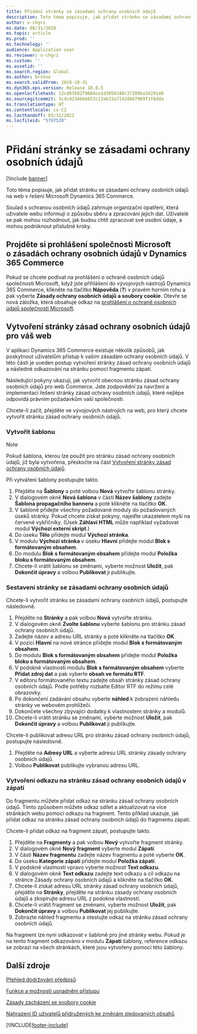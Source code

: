 ```yaml
---
title: Přidání stránky se zásadami ochrany osobních údajů
description: Toto téma popisuje, jak přidat stránku se zásadami ochrany osobních údajů na web v řešení Microsoft Dynamics 365 Commerce.
author: v-chgri
ms.date: 08/31/2020
ms.topic: article
ms.prod: ''
ms.technology: ''
audience: Application user
ms.reviewer: v-chgri
ms.custom: ''
ms.assetid: ''
ms.search.region: Global
ms.author: brshoo
ms.search.validFrom: 2019-10-31
ms.dyn365.ops.version: Release 10.0.5
ms.openlocfilehash: 12cd0358279684ce1d3050348c37209ba3d29140
ms.sourcegitcommit: 3cdc42346bb653c13ab33a7142dbb7969f1f6dda
ms.translationtype: HT
ms.contentlocale: cs-CZ
ms.lasthandoff: 03/31/2021
ms.locfileid: "5797520"
---
```

# <a name="add-a-privacy-policy-page"></a>Přidání stránky se zásadami ochrany osobních údajů

[!include [banner](includes/banner.md)]

Toto téma popisuje, jak přidat stránku se zásadami ochrany osobních údajů na web v řešení Microsoft Dynamics 365 Commerce.

Soulad s ochranou osobních údajů zahrnuje organizační opatření, která uživatele webu informují o způsobu sběru a zpracování jejich dat. Uživatelé se pak mohou rozhodnout, jak budou chtít zpracovat své osobní údaje, a mohou podniknout příslušné kroky.

## <a name="review-the-microsoft-privacy-statement-in-dynamics-365-commerce"></a>Projděte si prohlášení společnosti Microsoft o zásadách ochrany osobních údajů v Dynamics 365 Commerce

Pokud se chcete podívat na prohlášení o ochraně osobních údajů společnosti Microsoft, když jste přihlášení do vývojových nástrojů Dynamics 365 Commerce, klikněte na tlačítko **Nápověda** (**?**) v pravém horním rohu a pak vyberte **Zásady ochrany osobních údajů a soubory cookie**. Otevře se nová záložka, která obsahuje odkaz na [prohlášení o ochraně osobních údajů společnosti Microsoft](https://privacy.microsoft.com/privacystatement).

## <a name="build-a-privacy-policy-page-for-your-site"></a>Vytvoření stránky zásad ochrany osobních údajů pro váš web

V aplikaci Dynamics 365 Commerce existuje několik způsobů, jak poskytnout uživatelům přístup k vašim zásadám ochrany osobních údajů. V této části je uveden postup vytvoření stránky zásad ochrany osobních údajů a následné odkazování na stránku pomocí fragmentu zápatí.

Následující pokyny ukazují, jak vytvořit obecnou stránku zásad ochrany osobních údajů pro web Commerce. Jste zodpovědní za navržení a implementaci řešení stránky zásad ochrany osobních údajů, které nejlépe odpovídá právním požadavkům vaší společnosti.

Chcete-li začít, přejděte ve vývojových nástrojích na web, pro který chcete vytvořit stránku zásad ochrany osobních údajů.

### <a name="create-a-template"></a>Vytvořit šablonu

> [!NOTE]
> Pokud šablona, kterou lze použít pro stránku zásad ochrany osobních údajů, již byla vytvořena, přeskočte na část [Vytvoření stránky zásad ochrany osobních údajů](#build-a-privacy-policy-page).

Při vytváření šablony postupujte takto.

1. Přejděte na **Šablony** a poté volbou **Nová** vytvořte šablonu stránky.
1. V dialogovém okně **Nová šablona** v části **Název šablony** zadejte **Šablona propagačního banneru** a poté klikněte na tlačítko **OK**.
1. V šabloně přidejte všechny požadované moduly do požadovaných úseků stránky. Pokud chcete získat pokyny, najeďte ukazatelem myši na červené vykřičníky. (Úsek **Záhlaví HTML** může například vyžadovat modul **Výchozí externí skript**.)
1. Do úseku **Tělo** přidejte modul **Výchozí stránka**.
1. V modulu **Výchozí stránka** v úseku **Hlavní** přidejte modul **Blok s formátovaným obsahem**.
1. Do modulu **Blok s formátovaným obsahem** přidejte modul **Položka bloku s formátovaným obsahem**.
1. Chcete-li vrátit šablonu se změnami, vyberte možnost **Uložit**, pak **Dokončit úpravy** a volbou **Publikovat** ji publikujte.

### <a name="build-a-privacy-policy-page"></a>Sestavení stránky se zásadami ochrany osobních údajů

Chcete-li vytvořit stránku se zásadami ochrany osobních údajů, postupujte následovně.

1. Přejděte na **Stránky** a pak volbou **Nová** vytvořte stránku.
1. V dialogovém okně **Zvolte šablonu** vyberte šablonu pro stránku zásad ochrany osobních údajů.
1. Zadejte název a adresu URL stránky a poté klikněte na tlačítko **OK**. 
1. V pozici **Hlavní** na nové stránce přidejte modul **Blok s formátovaným obsahem**.
1. Do modulu **Blok s formátovaným obsahem** přidejte modul **Položka bloku s formátovaným obsahem**.
1. V podokně vlastností modulu **Blok s formátovaným obsahem** vyberte **Přidat zdroj dat** a pak vyberte **obsah ve formátu RTF**.
1. V editoru formátovaného textu zadejte obsah stránky zásad ochrany osobních údajů. Podle potřeby rozbalte Editor RTF do režimu celé obrazovky.
1. Po dokončení zadávání obsahu vyberte **náhled** k zobrazení náhledu stránky ve webovém prohlížeči.
1. Dokončete všechny zbývající dodatky k vlastnostem stránky a modulů.
1. Chcete-li vrátit stránku se změnami, vyberte možnost **Uložit**, pak **Dokončit úpravy** a volbou **Publikovat** ji publikujte.

Chcete-li publikovat adresu URL pro stránku zásad ochrany osobních údajů, postupujte následovně.

1. Přejděte na **Adresy URL** a vyberte adresu URL stránky zásady ochrany osobních údajů.
1. Volbou **Publikovat** publikujte vybranou adresu URL.

### <a name="create-a-link-to-the-privacy-policy-page-in-a-footer"></a>Vytvoření odkazu na stránku zásad ochrany osobních údajů v zápatí

Do fragmentu můžete přidat odkaz na stránku zásad ochrany osobních údajů. Tímto způsobem můžete odkaz sdílet a aktualizovat na více stránkách webu pomocí odkazu na fragment. Tento příklad ukazuje, jak přidat odkaz na stránku zásad ochrany osobních údajů do fragmentu zápatí.

Chcete-li přidat odkaz na fragment zápatí, postupujte takto.

1. Přejděte na **Fragmenty** a pak volbou **Nový** vytvořte fragment stránky.
1. V dialogovém okně **Nový fragment** vyberte modul **Zápatí**.
1. V části **Název fragmentu** zadejte název fragmentu a poté vyberte **OK**.
1. Do úseku **Kategorie zápatí** přidejte modul **Položka zápatí**.
1. V podokně vlastností vpravo vyberte možnost **Text odkazu**.
1. V dialogovém okně **Text odkazu** zadejte text odkazu a cíl odkazu na stránce Zásady ochrany osobních údajů a klikněte na tlačítko **OK.**
1. Chcete-li získat adresu URL stránky zásad ochrany osobních údajů, přejděte na **Stránky**, přejděte na stránku zásady ochrany osobních údajů a zkopírujte adresu URL z podokna vlastností.
1. Chcete-li vrátit fragment se změnami, vyberte možnost **Uložit**, pak **Dokončit úpravy** a volbou **Publikovat** jej publikujte.
1. Zobrazte náhled fragmentu a otestujte odkaz na stránku zásad ochrany osobních údajů.

Na fragment lze nyní odkazovat v šabloně pro jiné stránky webu. Pokud je na tento fragment odkazováno v modulu **Zápatí** šablony, reference odkazu se zobrazí na všech stránkách, které jsou vytvořeny pomocí této šablony.

## <a name="additional-resources"></a>Další zdroje

[Přehled dodržování předpisů](compliance-overview.md)

[Funkce a možnosti usnadnění přístupu](accessibility.md)

[Zásady zacházení se soubory cookie](cookie-compliance.md)

[Nahrazení ID uživatelů přidružených ke změnám sledovaných obsahů](replace-IDs-tracked-changes.md)


[!INCLUDE[footer-include](../includes/footer-banner.md)]

